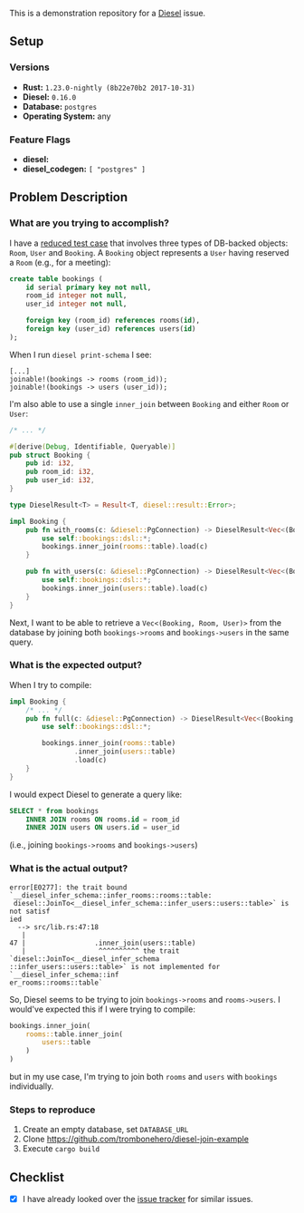 This is a demonstration repository for a [Diesel](sgrif/diesel) issue.

## Setup

### Versions

- **Rust:** `1.23.0-nightly (8b22e70b2 2017-10-31)`
- **Diesel:** `0.16.0`
- **Database:** `postgres`
- **Operating System:** any

### Feature Flags

- **diesel:**
- **diesel_codegen:** `[ "postgres" ]`

## Problem Description


### What are you trying to accomplish?

I have a [reduced test case](https://github.com/trombonehero/diesel-join-example) that involves three types of DB-backed objects: `Room`, `User` and `Booking`. A `Booking` object represents a `User` having reserved a `Room` (e.g., for a meeting):

```sql
create table bookings (
	id serial primary key not null,
	room_id integer not null,
	user_id integer not null,

	foreign key (room_id) references rooms(id),
	foreign key (user_id) references users(id)
);
```

When I run `diesel print-schema` I see:

```
[...]
joinable!(bookings -> rooms (room_id));
joinable!(bookings -> users (user_id));
```

I'm also able to use a single `inner_join` between `Booking` and either `Room` or `User`:

```rust
/* ... */

#[derive(Debug, Identifiable, Queryable)]
pub struct Booking {
    pub id: i32,
    pub room_id: i32,
    pub user_id: i32,
}

type DieselResult<T> = Result<T, diesel::result::Error>;

impl Booking {
    pub fn with_rooms(c: &diesel::PgConnection) -> DieselResult<Vec<(Booking, Room)>> {
        use self::bookings::dsl::*;
        bookings.inner_join(rooms::table).load(c)
    }

    pub fn with_users(c: &diesel::PgConnection) -> DieselResult<Vec<(Booking, User)>> {
        use self::bookings::dsl::*;
        bookings.inner_join(users::table).load(c)
    }
}
```

Next, I want to be able to retrieve a `Vec<(Booking, Room, User)>` from the database by joining both `bookings->rooms` and `bookings->users` in the same query.


### What is the expected output?

When I try to compile:

```rust
impl Booking {
    /* ... */
    pub fn full(c: &diesel::PgConnection) -> DieselResult<Vec<(Booking, Room, User)>> {
        use self::bookings::dsl::*;

        bookings.inner_join(rooms::table)
                .inner_join(users::table)
                .load(c)
    }
}
```

I would expect Diesel to generate a query like:

```sql
SELECT * from bookings
    INNER JOIN rooms ON rooms.id = room_id
    INNER JOIN users ON users.id = user_id
```

(i.e., joining `bookings->rooms` and `bookings->users`)

### What is the actual output?

```
error[E0277]: the trait bound `__diesel_infer_schema::infer_rooms::rooms::table:
 diesel::JoinTo<__diesel_infer_schema::infer_users::users::table>` is not satisf
ied
  --> src/lib.rs:47:18
   |
47 |                 .inner_join(users::table)
   |                  ^^^^^^^^^^ the trait `diesel::JoinTo<__diesel_infer_schema
::infer_users::users::table>` is not implemented for `__diesel_infer_schema::inf
er_rooms::rooms::table`
```

So, Diesel seems to be trying to join `bookings->rooms` and `rooms->users`. I would've expected this if I were trying to compile:

```rust
bookings.inner_join(
    rooms::table.inner_join(
        users::table
    )
)
```

but in my use case, I'm trying to join both `rooms` and `users` with `bookings` individually.


### Steps to reproduce

1. Create an empty database, set `DATABASE_URL`
1. Clone https://github.com/trombonehero/diesel-join-example
1. Execute `cargo build`


## Checklist

- [X] I have already looked over the [issue tracker](https://github.com/diesel-rs/diesel/issues) for similar issues.
